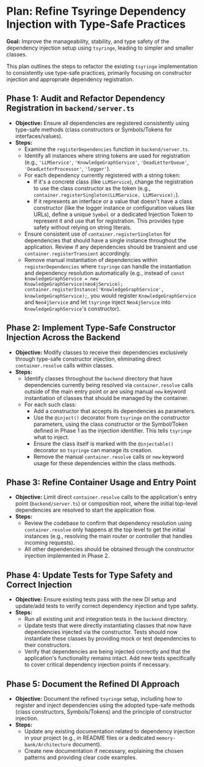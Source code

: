 # Plan: Refine Tsyringe Dependency Injection with Type-Safe Practices

**Goal:** Improve the manageability, stability, and type safety of the dependency injection setup using `tsyringe`, leading to simpler and smaller classes.

This plan outlines the steps to refactor the existing `tsyringe` implementation to consistently use type-safe practices, primarily focusing on constructor injection and appropriate dependency registration.

## Phase 1: Audit and Refactor Dependency Registration in `backend/server.ts`

*   **Objective:** Ensure all dependencies are registered consistently using type-safe methods (class constructors or Symbols/Tokens for interfaces/values).
*   **Steps:**
    *   Examine the `registerDependencies` function in `backend/server.ts`.
    *   Identify all instances where string tokens are used for registration (e.g., `'LLMService'`, `'KnowledgeGraphService'`, `'DeadLetterQueue'`, `'DeadLetterProcessor'`, `'logger'`).
    *   For each dependency currently registered with a string token:
        *   If it's a concrete class (like `LLMService`), change the registration to use the class constructor as the token (e.g., `container.registerSingleton(LLMService, LLMService);`).
        *   If it represents an interface or a value that doesn't have a class constructor (like the logger instance or configuration values like URLs), define a unique `Symbol` or a dedicated Injection Token to represent it and use that for registration. This provides type safety without relying on string literals.
    *   Ensure consistent use of `container.registerSingleton` for dependencies that should have a single instance throughout the application. Review if any dependencies should be transient and use `container.registerTransient` accordingly.
    *   Remove manual instantiation of dependencies within `registerDependencies` where `tsyringe` can handle the instantiation and dependency resolution automatically (e.g., instead of `const knowledgeGraphService = new KnowledgeGraphService(neo4jService); container.registerInstance('KnowledgeGraphService', knowledgeGraphService);`, you would register `KnowledgeGraphService` and `Neo4jService` and let `tsyringe` inject `Neo4jService` into `KnowledgeGraphService`'s constructor).

## Phase 2: Implement Type-Safe Constructor Injection Across the Backend

*   **Objective:** Modify classes to receive their dependencies exclusively through type-safe constructor injection, eliminating direct `container.resolve` calls within classes.
*   **Steps:**
    *   Identify classes throughout the `backend` directory that have dependencies currently being resolved via `container.resolve` calls outside of the main entry point or are using manual `new` keyword instantiation of classes that should be managed by the container.
    *   For each such class:
        *   Add a constructor that accepts its dependencies as parameters.
        *   Use the `@inject()` decorator from `tsyringe` on the constructor parameters, using the class constructor or the Symbol/Token defined in Phase 1 as the injection identifier. This tells `tsyringe` what to inject.
        *   Ensure the class itself is marked with the `@injectable()` decorator so `tsyringe` can manage its creation.
        *   Remove the manual `container.resolve` calls or `new` keyword usage for these dependencies within the class methods.

## Phase 3: Refine Container Usage and Entry Point

*   **Objective:** Limit direct `container.resolve` calls to the application's entry point (`backend/server.ts`) or composition root, where the initial top-level dependencies are resolved to start the application flow.
*   **Steps:**
    *   Review the codebase to confirm that dependency resolution using `container.resolve` only happens at the top level to get the initial instances (e.g., resolving the main router or controller that handles incoming requests).
    *   All other dependencies should be obtained through the constructor injection implemented in Phase 2.

## Phase 4: Update Tests for Type Safety and Correct Injection

*   **Objective:** Ensure existing tests pass with the new DI setup and update/add tests to verify correct dependency injection and type safety.
*   **Steps:**
    *   Run all existing unit and integration tests in the `backend` directory.
    *   Update tests that were directly instantiating classes that now have dependencies injected via the constructor. Tests should now instantiate these classes by providing mock or test dependencies to their constructors.
    *   Verify that dependencies are being injected correctly and that the application's functionality remains intact. Add new tests specifically to cover critical dependency injection points if necessary.

## Phase 5: Document the Refined DI Approach

*   **Objective:** Document the refined `tsyringe` setup, including how to register and inject dependencies using the adopted type-safe methods (class constructors, Symbols/Tokens) and the principle of constructor injection.
*   **Steps:**
    *   Update any existing documentation related to dependency injection in your project (e.g., in README files or a dedicated `memory-bank/Architecture` document).
    *   Create new documentation if necessary, explaining the chosen patterns and providing clear code examples.